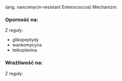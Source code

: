 (ang. vancomycin-resistant Enterococcus)
Mechanizm: 
### Oporność na:
Z reguły:
- glikopeptydy
- wankomycyna
- teikoplanina

### Wrażliwość na:
Z reguły:
